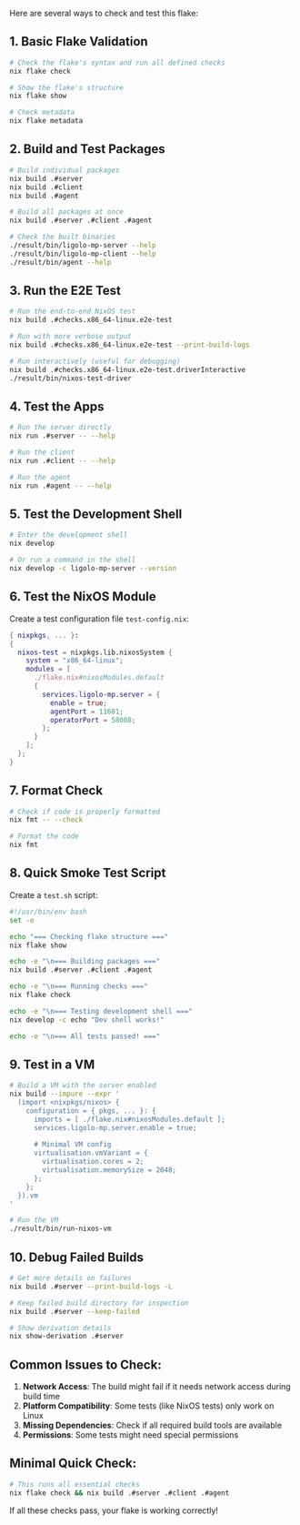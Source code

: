 Here are several ways to check and test this flake:

## 1. Basic Flake Validation

```bash
# Check the flake's syntax and run all defined checks
nix flake check

# Show the flake's structure
nix flake show

# Check metadata
nix flake metadata
```

## 2. Build and Test Packages

```bash
# Build individual packages
nix build .#server
nix build .#client
nix build .#agent

# Build all packages at once
nix build .#server .#client .#agent

# Check the built binaries
./result/bin/ligolo-mp-server --help
./result/bin/ligolo-mp-client --help
./result/bin/agent --help
```

## 3. Run the E2E Test

```bash
# Run the end-to-end NixOS test
nix build .#checks.x86_64-linux.e2e-test

# Run with more verbose output
nix build .#checks.x86_64-linux.e2e-test --print-build-logs

# Run interactively (useful for debugging)
nix build .#checks.x86_64-linux.e2e-test.driverInteractive
./result/bin/nixos-test-driver
```

## 4. Test the Apps

```bash
# Run the server directly
nix run .#server -- --help

# Run the client
nix run .#client -- --help

# Run the agent
nix run .#agent -- --help
```

## 5. Test the Development Shell

```bash
# Enter the development shell
nix develop

# Or run a command in the shell
nix develop -c ligolo-mp-server --version
```

## 6. Test the NixOS Module

Create a test configuration file `test-config.nix`:

```nix
{ nixpkgs, ... }:
{
  nixos-test = nixpkgs.lib.nixosSystem {
    system = "x86_64-linux";
    modules = [
      ./flake.nix#nixosModules.default
      {
        services.ligolo-mp.server = {
          enable = true;
          agentPort = 11601;
          operatorPort = 58008;
        };
      }
    ];
  };
}
```

## 7. Format Check

```bash
# Check if code is properly formatted
nix fmt -- --check

# Format the code
nix fmt
```

## 8. Quick Smoke Test Script

Create a `test.sh` script:

```bash
#!/usr/bin/env bash
set -e

echo "=== Checking flake structure ==="
nix flake show

echo -e "\n=== Building packages ==="
nix build .#server .#client .#agent

echo -e "\n=== Running checks ==="
nix flake check

echo -e "\n=== Testing development shell ==="
nix develop -c echo "Dev shell works!"

echo -e "\n=== All tests passed! ==="
```

## 9. Test in a VM

```bash
# Build a VM with the server enabled
nix build --impure --expr '
  (import <nixpkgs/nixos> {
    configuration = { pkgs, ... }: {
      imports = [ ./flake.nix#nixosModules.default ];
      services.ligolo-mp.server.enable = true;
      
      # Minimal VM config
      virtualisation.vmVariant = {
        virtualisation.cores = 2;
        virtualisation.memorySize = 2048;
      };
    };
  }).vm
'

# Run the VM
./result/bin/run-nixos-vm
```

## 10. Debug Failed Builds

```bash
# Get more details on failures
nix build .#server --print-build-logs -L

# Keep failed build directory for inspection
nix build .#server --keep-failed

# Show derivation details
nix show-derivation .#server
```

## Common Issues to Check:

1. **Network Access**: The build might fail if it needs network access during build time
2. **Platform Compatibility**: Some tests (like NixOS tests) only work on Linux
3. **Missing Dependencies**: Check if all required build tools are available
4. **Permissions**: Some tests might need special permissions

## Minimal Quick Check:

```bash
# This runs all essential checks
nix flake check && nix build .#server .#client .#agent
```

If all these checks pass, your flake is working correctly!
